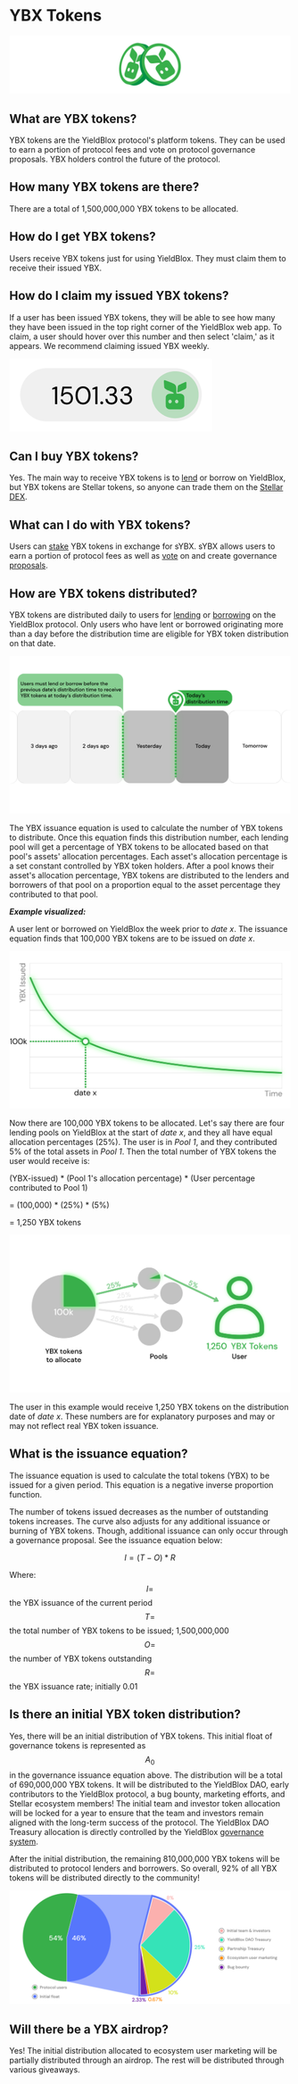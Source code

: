 # YBX Tokens

![](../../.gitbook/assets/ybx-tokens-header.svg)

## What are YBX tokens?

YBX tokens are the YieldBlox protocol's platform tokens. They can be used to earn a portion of protocol fees and vote on protocol governance proposals. YBX holders control the future of the protocol.

## How many YBX tokens are there?

There are a total of 1,500,000,000 YBX tokens to be allocated.

## How do I get YBX tokens?

Users receive YBX tokens just for using YieldBlox. They must claim them to receive their issued YBX.

## How do I claim my issued YBX tokens?

If a user has been issued YBX tokens, they will be able to see how many they have been issued in the top right corner of the YieldBlox web app. To claim, a user should hover over this number and then select 'claim,' as it appears. We recommend claiming issued YBX weekly.

![](<../../.gitbook/assets/image (12).png>)

## Can I buy YBX tokens?

Yes. The main way to receive YBX tokens is to [lend](../lending-borrowing/) or borrow on YieldBlox, but YBX tokens are Stellar tokens, so anyone can trade them on the [Stellar DEX](https://www.stellar.org/tools?locale=en#trade-on-the-stellar-dex).

## What can I do with YBX tokens?

Users can [stake](../staking.md) YBX tokens in exchange for sYBX. sYBX allows users to earn a portion of protocol fees as well as [vote](../governance.md#how-does-voting-work) on and create governance [proposals](../governance.md#how-are-protocol-change-proposals-created). 

## How are YBX tokens distributed?

YBX tokens are distributed daily to users for [lending](../lending-borrowing/) or [borrowing](../lending-borrowing/#how-does-borrowing-work-on-yieldblox) on the YieldBlox protocol. Only users who have lent or borrowed originating more than a day before the distribution time are eligible for YBX token distribution on that date.

![](<../../.gitbook/assets/distribution-scheme (4).svg>)

The YBX issuance equation is used to calculate the number of YBX tokens to distribute. Once this equation finds this distribution number, each lending pool will get a percentage of YBX tokens to be allocated based on that pool's assets' allocation percentages. Each asset's allocation percentage is a set constant controlled by YBX token holders. After a pool knows their asset's allocation percentage, YBX tokens are distributed to the lenders and borrowers of that pool on a proportion equal to the asset percentage they contributed to that pool.



_**Example visualized:**_

A user lent or borrowed on YieldBlox the week prior to _date x_. The issuance equation finds that 100,000 YBX tokens are to be issued on _date x_.

![](../../.gitbook/assets/issuance-example-simple.svg)

Now there are 100,000 YBX tokens to be allocated. Let's say there are four lending pools on YieldBlox at the start of _date x_, and they all have equal allocation percentages (25%). The user is in _Pool 1_, and they contributed 5% of the total assets in _Pool 1_. Then the total number of YBX tokens the user would receive is:

(YBX-issued) \* (Pool 1's allocation percentage) \* (User percentage contributed to Pool 1)

\= (100,000) \* (25%) \* (5%)

\= 1,250 YBX tokens

![](../../.gitbook/assets/issuance-example.svg)

The user in this example would receive 1,250 YBX tokens on the distribution date of _date x_. These numbers are for explanatory purposes and may or may not reflect real YBX token issuance.

## What is the issuance equation?

The issuance equation is used to calculate the total tokens (YBX) to be issued for a given period. This equation is a negative inverse proportion function.

The number of tokens issued decreases as the number of outstanding tokens increases. The curve also adjusts for any additional issuance or burning of YBX tokens. Though, additional issuance can only occur through a governance proposal. See the issuance equation below:

$$
I=(T-O) * R
$$

Where:\
$$I=$$ the YBX issuance of the current period\
$$T=$$ the total number of YBX tokens to be issued; 1,500,000,000\
$$O=$$ the number of YBX tokens outstanding\
$$R=$$ the YBX issuance rate; initially 0.01

## Is there an initial YBX token distribution?

Yes, there will be an initial distribution of YBX tokens. This initial float of governance tokens is represented as $$A_0$$in the governance issuance equation above. The distribution will be a total of 690,000,000 YBX tokens. It will be distributed to the YieldBlox DAO, early contributors to the YieldBlox protocol, a bug bounty, marketing efforts, and Stellar ecosystem members! The initial team and investor token allocation will be locked for a year to ensure that the team and investors remain aligned with the long-term success of the protocol. The YieldBlox DAO Treasury allocation is directly controlled by the YieldBlox [governance system](../governance.md).

After the initial distribution, the remaining 810,000,000 YBX tokens will be distributed to protocol lenders and borrowers. So overall, 92% of all YBX tokens will be distributed directly to the community! 

![](../../.gitbook/assets/ybx-allocation-final-3x.png)

## Will there be a YBX airdrop?

Yes! The initial distribution allocated to ecosystem user marketing will be partially distributed through an airdrop. The rest will be distributed through various giveaways.
